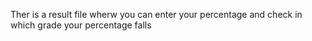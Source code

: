 Ther is a result file wherw you can enter your percentage and check in which grade your percentage falls
